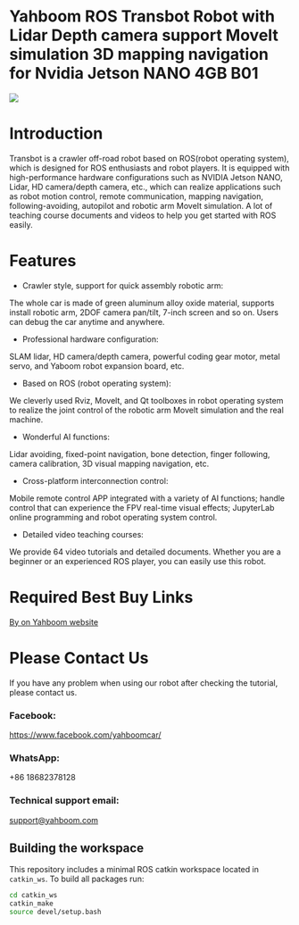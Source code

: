 # Yahboom ROS Transbot Robot with Lidar Depth camera support MoveIt simulation 3D mapping navigation for Nvidia Jetson NANO 4GB B01
![](https://github.com/YahboomTechnology/Transbot/blob/main/Yahboom_Transbot_Robot.jpg)

# Introduction
Transbot is a crawler off-road robot based on ROS(robot operating system), which is designed for ROS enthusiasts and robot players. It is equipped with high-performance hardware configurations such as NVIDIA Jetson NANO, Lidar, HD camera/depth camera, etc., which can realize applications such as robot motion control, remote communication, mapping navigation, following-avoiding, autopilot and robotic arm MoveIt simulation. A lot of teaching course documents and videos to help you get started with ROS easily.

# Features
* Crawler style, support for quick assembly robotic arm: 

The whole car is made of green aluminum alloy oxide material, supports install robotic arm, 2DOF camera pan/tilt, 7-inch screen and so on. Users can debug the car anytime and anywhere.
* Professional hardware configuration: 

SLAM lidar, HD camera/depth camera, powerful coding gear motor, metal servo, and Yaboom robot expansion board, etc.
* Based on ROS (robot operating system): 

We cleverly used Rviz, Movelt, and Qt toolboxes in robot operating system to realize the joint control of the robotic arm Movelt simulation and the real machine.
* Wonderful AI functions:  

Lidar avoiding, fixed-point navigation, bone detection, finger following, camera calibration, 3D visual mapping navigation, etc.
* Cross-platform interconnection control:

Mobile remote control APP integrated with a variety of AI functions; handle control that can experience the FPV real-time visual effects; JupyterLab online programming and robot operating system control.
* Detailed video teaching courses:

We provide 64 video tutorials and detailed documents. Whether you are a beginner or an experienced ROS player, you can easily use this robot.

# Required Best Buy Links
[By on Yahboom website](https://category.yahboom.net/products/transbot-jetson_nano)

# Please Contact Us
If you have any problem when using our robot after checking the tutorial, please contact us.

### Facebook: 
https://www.facebook.com/yahboomcar/ 
  

### WhatsApp:
+86 18682378128

### Technical support email: 
support@yahboom.com


## Building the workspace

This repository includes a minimal ROS catkin workspace located in `catkin_ws`.
To build all packages run:

```bash
cd catkin_ws
catkin_make
source devel/setup.bash
```
